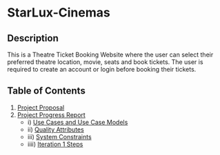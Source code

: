 # StarLux-Cinemas

## Description

This is a Theatre Ticket Booking Website where the user can select their preferred theatre location, movie, seats and book tickets. The user is required to create an account or login before booking their tickets.

## Table of Contents

1. [Project Proposal](https://github.com/rutvishah859/Software-Design-Final-Project/blob/main/Group9_Final_Project_Proposal.pdf)
2. [Project Progress Report](https://github.com/rutvishah859/Software-Design-Final-Project/tree/main/Project%20Progress%20Report)
     * i) [Use Cases and Use Case Models](https://github.com/rutvishah859/Software-Design-Final-Project/blob/main/Project%20Progress%20Report/Use%20Cases%20and%20Use%20Case%20Models.pdf)
     * ii) [Quality Attributes](https://github.com/rutvishah859/Software-Design-Final-Project/blob/main/Project%20Progress%20Report/Quality%20Attributes.pdf)
     * iii) [System Constraints](https://github.com/rutvishah859/Software-Design-Final-Project/blob/main/Project%20Progress%20Report/System%20Constraints.pdf)
     * iiii) [Iteration 1 Steps](https://github.com/rutvishah859/Software-Design-Final-Project/blob/main/Project%20Progress%20Report/Iteration%201%20Steps.pdf)

